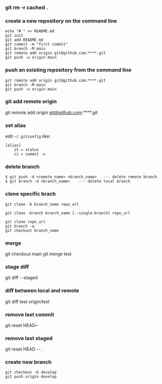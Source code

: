 
### git rm -r cached .


### create a new repository on the command line
```
echo "# " >> README.md
git init
git add README.md
git commit -m "first commit"
git branch -M main
git remote add origin git@github.com:****.git
git push -u origin main
```

### push an existing repository from the command line
```
git remote add origin git@github.com:****.git
git branch -M main
git push -u origin main
```

### git add remote origin 
git remote add origin git@github.com:****.git 

### set alias
edit `~/.gitconfig` like:

```
[alias]
    st = status
    ci = commit -v
```

### delete branch
```
$ git push -d <remote_name> <branch_name>   --- delete remote branch
$ git branch -d <branch_name>    --- delete local branch
```

### clone specific brach
```
git clone -b branch_name repo_url

git clone -branch branch_name [--single-branch] repo_url

git clone repo_url
git branch -a
git checkout branch_name
```

### merge
git checkout main
git merge test

### stage diff
git diff --staged

### diff between local and remote
git diff test origin/test

### remove last commit
git reset HEAD~

### remove last staged 
git reset HEAD -- .

### create new branch
```
git checkout -b develop
git push origin develop 
```